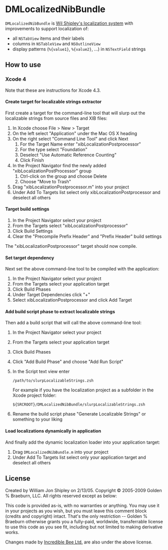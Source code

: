 # DMLocalizedNibBundle

`DMLocalizedNibBundle` is [Wil Shipley's localization
system](http://blog.wilshipley.com/2009/10/pimp-my-code-part-17-lost-in.html)
with improvements to support localization of:

- all `NSTabView` items and their labels
- columns in `NSTableView` and `NSOutlineView`
- display patterns (`%{value1}`, `%{value2}`, ...) in `NSTextField` strings

## How to use

### Xcode 4

Note that these are instructions for Xcode 4.3.

#### Create target for localizable strings extractor

First create a target for the command-line tool that will slurp out the localizable strings from source files and XIB files:

1. In Xcode choose File > New > Target
2. On the left select "Application" under the Mac OS X heading
3. On the right select "Command Line Tool" and click Next
    1. For the Target Name enter "xibLocalizationPostprocessor"
    2. For the type select "Foundation"
    3. Deselect "Use Automatic Reference Counting"
    4. Click Finish
4. In the Project Navigator find the newly added "xibLocalizationPostProcessor" group
    1. Ctrl-click on the group and choose Delete
    2. Choose "Move to Trash"
5. Drag "xibLocalizationPostprocessor.m" into your project
6. Under Add To Targets list select only xibLocalizationPostprocessor and deselect all others

#### Target build settings

1. In the Project Navigator select your project
2. From the Targets select "xibLocalizationPostprocessor"
3. Click Build Settings
4. Clear the "Precompile Prefix Header" and "Prefix Header" build settings

The "xibLocalizationPostprocessor" target should now compile.

#### Set target dependency

Next set the above command-line tool to be compiled with the application:

1. In the Project Navigator select your project
2. From the Targets select your application target
3. Click Build Phases
4. Under Target Dependencies click "+"
3. Select xibLocalizationPostprocessor and click Add Target

#### Add build script phase to extract localizable strings

Then add a build script that will call the above command-line tool:

1. In the Project Navigator select your project
2. From the Targets select your application target
3. Click Build Phases
4. Click "Add Build Phase" and choose "Add Run Script"
5. In the Script text view enter

	`/path/to/slurpLocalizableStrings.zsh`
	
	For example if you have the localization project as a subfolder in the Xcode project folder:

	`${SRCROOT}/DMLocalizedNibBundle/slurpLocalizableStrings.zsh`
6. Rename the build script phase "Generate Localizable Strings" or something to your liking

#### Load localizations dynamically in application

And finally add the dynamic localization loader into your application target:

1. Drag `DMLocalizedNibBundle.m` into your project
2. Under Add To Targets list select only your application target and deselect all others


## License

Created by William Jon Shipley on 2/13/05. Copyright © 2005-2009 Golden % Braeburn, LLC. All rights reserved except as below:

This code is provided as-is, with no warranties or anything. You may use it in your projects as you wish, but you must leave this comment block (credits and copyright) intact. That's the only restriction -- Golden % Braeburn otherwise grants you a fully-paid, worldwide, transferrable license to use this code as you see fit, including but not limited to making derivative works.

Changes made by [Incredible Bee Ltd.](http://incrediblebee.com) are also under the above license.

